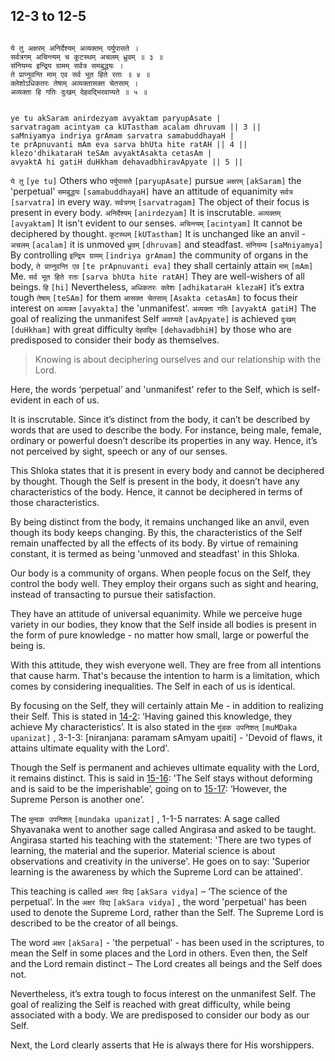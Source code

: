 ## 12-3 to 12-5


```shloka-sa

ये तु अक्षरम् अनिर्देश्यम् अव्यक्तम् पर्युपासते ।
सर्वत्रगम् अचिन्त्यम् च कूटस्थम् अचलम् ध्रुवम् ॥ ३ ॥
संनियम्य इन्द्रिय ग्रामम् सर्वत्र समबुद्धयः ।
ते प्राप्नुवन्ति माम् एव सर्व भूत हिते रताः ॥ ४ ॥
क्लेशोऽधिकतरः तेषाम् अव्यक्तासक्त चेतसाम् ।
अव्यक्ता हि गतिः दुःखम् देहवद्भिरवाप्यते ॥ ५ ॥

```
```shloka-sa-hk

ye tu akSaram anirdezyam avyaktam paryupAsate |
sarvatragam acintyam ca kUTastham acalam dhruvam || 3 ||
saMniyamya indriya grAmam sarvatra samabuddhayaH |
te prApnuvanti mAm eva sarva bhUta hite ratAH || 4 ||
klezo'dhikataraH teSAm avyaktAsakta cetasAm |
avyaktA hi gatiH duHkham dehavadbhiravApyate || 5 ||

```
`ये तु` `[ye tu]` Others who `पर्युपासते` `[paryupAsate]` pursue `अक्षरम्` `[akSaram]` the 'perpetual' `समबुद्धयः` `[samabuddhayaH]` have an attitude of equanimity `सर्वत्र` `[sarvatra]` in every way. `सर्वत्रगम्` `[sarvatragam]` The object of their focus is present in every body. `अनिर्देश्यम्` `[anirdezyam]` It is inscrutable. `अव्यक्तम्` `[avyaktam]` It isn't evident to our senses. `अचिन्त्यम्` `[acintyam]` It cannot be deciphered by thought. `कूटस्थम्` `[kUTastham]` It is unchanged like an anvil - `अचलम्` `[acalam]` it is unmoved `ध्रुवम्` `[dhruvam]` and steadfast.
`संनियम्य` `[saMniyamya]` By controlling `इन्द्रिय ग्रामम्` `[indriya grAmam]` the community of organs in the body, `ते प्राप्नुवन्ति एव` `[te prApnuvanti eva]` they shall certainly attain `माम्` `[mAm]` Me. `सर्व भूत हिते रताः` `[sarva bhUta hite ratAH]` They are well-wishers of all beings.
`हि` `[hi]` Nevertheless, `अधिकतरः क्लेशः` `[adhikataraH klezaH]` it’s extra tough `तेषाम्` `[teSAm]` for them `आसक्त चेतसाम्` `[Asakta cetasAm]` to focus their interest on `अव्यक्त` `[avyakta]` the 'unmanifest'. `अव्यक्ता गतिः` `[avyaktA gatiH]` The goal of realizing the unmanifest Self `अवाप्यते` `[avApyate]` is achieved `दुःखम्` `[duHkham]` with great difficulty `देहवद्भिः` `[dehavadbhiH]` by those who are predisposed to consider their body as themselves.


<a name='applnote_170'></a>
> Knowing is about deciphering ourselves and our relationship with the Lord.



Here, the words ‘perpetual’ and 'unmanifest' refer to the Self, which is self-evident in each of us. 

It is inscrutable. Since it’s distinct from the body, it can’t be described by words that are used to describe the body. For instance, being male, female, ordinary or powerful doesn’t describe its properties in any way.  Hence, it’s not perceived by sight, speech or any of our senses. 

This Shloka states that it is present in every body and cannot be deciphered by thought. Though the Self is present in the body, it doesn’t have any characteristics of the body. Hence, it cannot be deciphered in terms of those characteristics.

By being distinct from the body, it remains unchanged like an anvil, even though its body keeps changing. By this, the characteristics of the Self remain unaffected by all the effects of its body. By virtue of remaining constant, it is termed as being 'unmoved and steadfast' in this Shloka.

Our body is a community of organs. When people focus on the Self, they control the body well. They employ their organs such as sight and hearing, instead of transacting to pursue their satisfaction.

They have an attitude of universal equanimity. While we perceive huge variety in our bodies, they know that the Self inside all bodies is present in the form of pure knowledge - no matter how small, large or powerful the being is.

With this attitude, they wish everyone well. They are free from all intentions that cause harm. That's because the intention to harm is a limitation, which comes by considering inequalities. The Self in each of us is identical.

By focusing on the Self, they will certainly attain Me - in addition to realizing their Self. This is stated in [14-2](14-2.md): ‘Having gained this knowledge, they achieve My characteristics’. It is also stated in the 
`मुंडक उपनिशत्` `[muMDaka upanizat]` , 3-1-3:
 [niranjana: paramam sAmyam upaiti] - 'Devoid of flaws, it attains ultimate equality with the Lord'.

Though the Self is permanent and achieves ultimate equality with the Lord, it remains distinct. This is said in [15-16](15-16.md): 'The Self stays without deforming and is said to be the imperishable’, going on to [15-17](15-17.md): ‘However, the Supreme Person is another one’. 

The 
`मुन्दक उपनिशत्` `[mundaka upanizat]` , 1-1-5
 narrates: A sage called Shyavanaka went to another sage called Angirasa and asked to be taught. Angirasa started his teaching with the statement: 'There are two types of learning, the material and the superior. Material science is about observations and creativity in the universe'. He goes on to say: 'Superior learning is the awareness by which the Supreme Lord can be attained'. 

This teaching is called 
`अक्षर विद्य` `[akSara vidya]`
 – ‘The science of the perpetual’. In the 
`अक्षर विद्य` `[akSara vidya]` ,
the word 'perpetual' has been used to denote the Supreme Lord, rather than the Self. The Supreme Lord is described to be the creator of all beings. 

The word 
`अक्षर` `[akSara]` - 'the perpetual' - has been used in the scriptures, to mean the Self in some places and the Lord in others. Even then, the Self and the Lord remain distinct – The Lord creates all beings and the Self does not.

Nevertheless, it’s extra tough to focus interest on the unmanifest Self. The goal of realizing the Self is reached with great difficulty, while being associated with a body. We are predisposed to consider our body as our Self.

Next, the Lord clearly asserts that He is always there for His worshippers.


